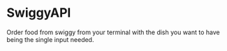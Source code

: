 # SwiggyAPI
Order food from swiggy from your terminal with the dish you want to have being the single input needed.
